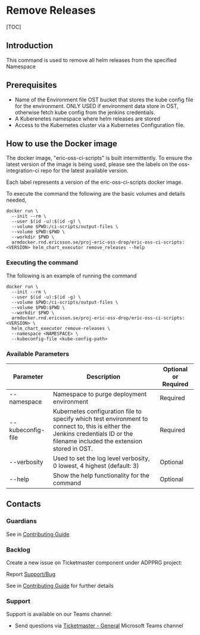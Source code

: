 # Remove Releases

[TOC]

## Introduction
This command is used to remove all helm releases from the specified Namespace

## Prerequisites
- Name of the Environment file OST bucket that stores the kube config file for the environment. ONLY USED if environment data store in OST, otherwise fetch kube config from the jenkins credentials.
- A Kuberenetes namespace where helm releases are stored
- Access to the Kubernetes cluster via a Kubernetes Configuration file.


## How to use the Docker image
The docker image, "eric-oss-ci-scripts" is built intermittently.
To ensure the latest version of the image is being used, please see the labels on the oss-integration-ci
repo for the latest available version.

Each label represents a version of the eric-oss-ci-scripts docker image.

To execute the command the following are the basic volumes and details needed,
```
docker run \
  --init --rm \
  --user $(id -u):$(id -g) \
  --volume $PWD:/ci-scripts/output-files \
  --volume $PWD:$PWD \
  --workdir $PWD \
  armdocker.rnd.ericsson.se/proj-eric-oss-drop/eric-oss-ci-scripts:<VERSION> helm_chart_executor remove_releases --help
 ```

### Executing the command
The following is an example of running the command
```
docker run \
  --init --rm \
  --user $(id -u):$(id -g) \
  --volume $PWD:/ci-scripts/output-files \
  --volume $PWD:$PWD \
  --workdir $PWD \
  armdocker.rnd.ericsson.se/proj-eric-oss-drop/eric-oss-ci-scripts:<VERSION> \
  helm_chart_executor remove-releases \
  --namespace <NAMESPACE> \
  --kubeconfig-file <kube-config-path>
```


### Available Parameters
| Parameter               | Description                                                                                                                                                                    | Optional or Required |
|-------------------------|--------------------------------------------------------------------------------------------------------------------------------------------------------------------------------|----------------------|
| --namespace             | Namespace to purge deployment environment                                                                                                                                      | Required             |
| --kubeconfig-file       | Kubernetes configuration file to specify which test environment to connect to, this is either the Jenkins credentials ID or the filename included the extension stored in OST. | Required             |
| --verbosity             | Used to set the log level verbosity, 0 lowest, 4 highest  (default: 3)                                                                                                         | Optional             |
| --help                  | Show the help functionality for the command                                                                                                                                    | Optional             |

## Contacts

### Guardians

See in [Contributing Guide](../../../Contribution_Guide.md)

### Backlog

Create a new issue on Ticketmaster component under ADPPRG project:

Report [Support/Bug](https://jira-oss.seli.wh.rnd.internal.ericsson.com/browse/IDUN-4091)

See in [Contributing Guide](../../../Contribution_Guide.md) for further details

### Support

Support is available on our Teams channel:

- Send questions via
  [Ticketmaster - General](https://teams.microsoft.com/l/channel/19%3a9f5ed758e3a6405daffee42e0284268b%40thread.skype/General?groupId=1483901a-b5c4-445a-b707-aa7a5d0c1b4c&tenantId=92e84ceb-fbfd-47ab-be52-080c6b87953f)
  Microsoft Teams channel
